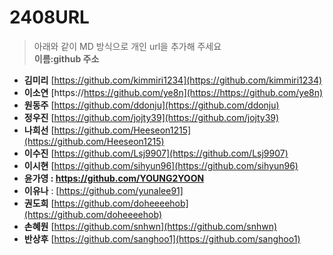 # 2408URL
> 아래와 같이 MD 방식으로 개인 url을 추가해 주세요<br>
**이름:github 주소**

* **김미리** [https://github.com/kimmiri1234](https://github.com/kimmiri1234)
* **이소연** [https://https://github.com/ye8n](https://https://github.com/ye8n)
* **원동주** [https://github.com/ddonju](https://github.com/ddonju)
* **정우진** [https://github.com/jojty39](https://github.com/jojty39)
* **나희선** [https://github.com/Heeseon1215](https://github.com/Heeseon1215)
* **이수진** [https://github.com/Lsj9907](https://github.com/Lsj9907)
* **이시현** [https://github.com/sihyun96](https://github.com/sihyun96)
* **윤가영 : https://github.com/YOUNG2YOON**
* **이유나** : [https://github.com/yunalee91]
* **권도희** [https://github.com/doheeeehob](https://github.com/doheeeehob)
* **손혜원** [https://github.com/snhwn](https://github.com/snhwn)
* **반상후** [https://github.com/sanghoo1](https://github.com/sanghoo1)
